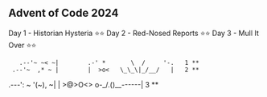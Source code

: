 ## Advent of Code 2024

Day 1 - Historian Hysteria ⭐⭐
Day 2 - Red-Nosed Reports ⭐⭐
Day 3 - Mull It Over ⭐⭐

       .--'~ ~< ~|        .-' *       \  /     '-.   1 **
     .--'~  ,* ~ |        |  >o<   \_\_\|_/__/   |   2 **
.---': ~ '(~), ~|        | >@>O<> o-_/.()__------|   3 **
